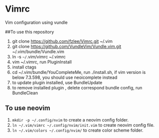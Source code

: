Vimrc
=====

Vim configuration using vundle

##To use this repository
1. git clone https://github.com/fzlee/Vimrc.git ~/.vim
2. git clone https://github.com/VundleVim/Vundle.vim.git ~/.vim/bundle/Vundle.vim
3. ln -s `~/`.vim/vimrc ~/.vimrc
4. vim ~/.vimrc, run PluginInstall
5. install ctags
6. cd ~/.vim/bundle/YouCompleteMe, run ./install.sh, if vim version is below 7.3.598, you should use neoicomplete instead 
7. to update plugin installed, use BundleUpdate
8. to remove installed plugin , delete correspond bundle config, run BundleClean

## To use neovim
1. `mkdir -p ~/.config/nvim` to create a neovim config folder.
2. `ln ~/.vim/vimrc ~/.config/nvim/init.vim` to create neovim config file.
3. `ln ~/.vim/colors ~/.config/nvim/` to create color scheme folder.
